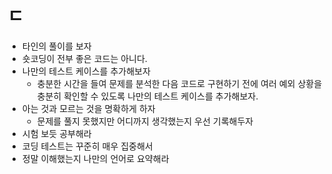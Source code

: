 # ㄷ

- 타인의 풀이를 보자 
- 숏코딩이 전부 좋은 코드는 아니다. 
- 나만의 테스트 케이스를 추가해보자 
	- 충분한 시간을 들여 문제를 분석한 다음 코드로 구현하기 전에 여러 예외 상황을 충분히 확인할 수 있도록 나만의 테스트 케이스를 추가해보자. 
- 아는 것과 모르는 것을 명확하게 하자
	- 문제를 풀지 못했지만 어디까지 생각했는지 우선 기록해두자 
- 시험 보듯 공부해라
- 코딩 테스트는 꾸준히 매우 집중해서 
- 정말 이해했는지 나만의 언어로 요약해라 


